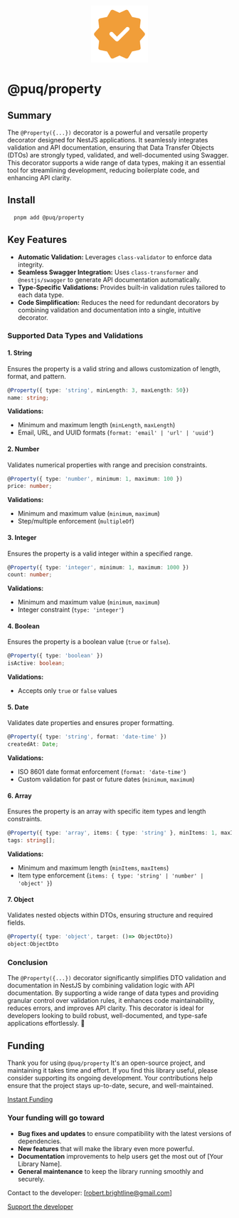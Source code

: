 <p align="center">
  <img src="https://raw.githubusercontent.com/rbrightline/puq/refs/heads/main/libs/property/favicon.png" alt="Logo" />
</p>

# @puq/property

## Summary

The `@Property({...})` decorator is a powerful and versatile property decorator designed for NestJS applications. It seamlessly integrates validation and API documentation, ensuring that Data Transfer Objects (DTOs) are strongly typed, validated, and well-documented using Swagger. This decorator supports a wide range of data types, making it an essential tool for streamlining development, reducing boilerplate code, and enhancing API clarity.

## Install

```bash
  pnpm add @puq/property
```

## **Key Features**

- **Automatic Validation:** Leverages `class-validator` to enforce data integrity.
- **Seamless Swagger Integration:** Uses `class-transformer` and `@nestjs/swagger` to generate API documentation automatically.
- **Type-Specific Validations:** Provides built-in validation rules tailored to each data type.
- **Code Simplification:** Reduces the need for redundant decorators by combining validation and documentation into a single, intuitive decorator.

### **Supported Data Types and Validations**

#### **1. String**

Ensures the property is a valid string and allows customization of length, format, and pattern.

```typescript
@Property({ type: 'string', minLength: 3, maxLength: 50})
name: string;
```

**Validations:**

- Minimum and maximum length (`minLength`, `maxLength`)
- Email, URL, and UUID formats (`format: 'email' | 'url' | 'uuid'`)

#### **2. Number**

Validates numerical properties with range and precision constraints.

```typescript
@Property({ type: 'number', minimum: 1, maximum: 100 })
price: number;
```

**Validations:**

- Minimum and maximum value (`minimum`, `maximum`)
- Step/multiple enforcement (`multipleOf`)

#### **3. Integer**

Ensures the property is a valid integer within a specified range.

```typescript
@Property({ type: 'integer', minimum: 1, maximum: 1000 })
count: number;
```

**Validations:**

- Minimum and maximum value (`minimum`, `maximum`)
- Integer constraint (`type: 'integer'`)

#### **4. Boolean**

Ensures the property is a boolean value (`true` or `false`).

```typescript
@Property({ type: 'boolean' })
isActive: boolean;
```

**Validations:**

- Accepts only `true` or `false` values

#### **5. Date**

Validates date properties and ensures proper formatting.

```typescript
@Property({ type: 'string', format: 'date-time' })
createdAt: Date;
```

**Validations:**

- ISO 8601 date format enforcement (`format: 'date-time'`)
- Custom validation for past or future dates (`minimum`, `maximum`)

#### **6. Array**

Ensures the property is an array with specific item types and length constraints.

```typescript
@Property({ type: 'array', items: { type: 'string' }, minItems: 1, maxItems: 10 })
tags: string[];
```

**Validations:**

- Minimum and maximum length (`minItems`, `maxItems`)
- Item type enforcement (`items: { type: 'string' | 'number' | 'object' }`)

#### **7. Object**

Validates nested objects within DTOs, ensuring structure and required fields.

```typescript
@Property({ type: 'object', target: ()=> ObjectDto})
object:ObjectDto
```

### **Conclusion**

The `@Property({...})` decorator significantly simplifies DTO validation and documentation in NestJS by combining validation logic with API documentation. By supporting a wide range of data types and providing granular control over validation rules, it enhances code maintainability, reduces errors, and improves API clarity. This decorator is ideal for developers looking to build robust, well-documented, and type-safe applications effortlessly. 🚀

## Funding

Thank you for using `@puq/property` It's an open-source project, and maintaining it takes time and effort. If you find this library useful, please consider supporting its ongoing development. Your contributions help ensure that the project stays up-to-date, secure, and well-maintained.

[Instant Funding](https://cash.app/$puqlib)

### Your funding will go toward

- **Bug fixes and updates** to ensure compatibility with the latest versions of dependencies.
- **New features** that will make the library even more powerful.
- **Documentation** improvements to help users get the most out of [Your Library Name].
- **General maintenance** to keep the library running smoothly and securely.

Contact to the developer: [robert.brightline@gmail.com]

[Support the developer](https://cash.app/$puqlib)
